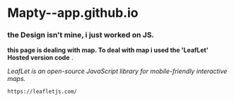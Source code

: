 # Mapty--app.github.io

### the Design isn't mine, i just worked on JS.

__this page is dealing with map. To deal with map i used the 'LeafLet' Hosted version code__ .

*LeafLet is an open-source JavaScript library for mobile-friendly interactive maps.*

```
https://leafletjs.com/
```
